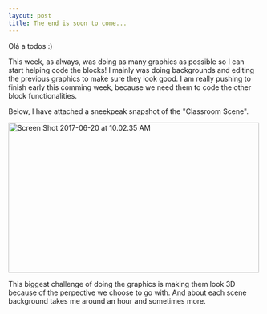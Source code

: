 ```yaml
---
layout: post
title: The end is soon to come...
---
```

Olá a todos :)

This week, as always, was doing as many graphics as possible so I can start helping code the blocks! I mainly was doing backgrounds and 
editing the previous graphics to make sure they look good. I am really pushing to finish early this comming week, because we need them to 
code the other block functionalities. 

Below, I have attached a sneekpeak snapshot of the "Classroom Scene".

<a data-flickr-embed="true"  href="https://www.flickr.com/photos/152515268@N06/35386681696/in/dateposted-public/" title="Screen Shot 2017-
06-20 at 10.02.35 AM"><img src="https://c1.staticflickr.com/5/4232/35386681696_9cde6cfecc.jpg" width="500" height="300" alt="Screen Shot 
2017-06-20 at 10.02.35 AM"></a><script async src="//embedr.flickr.com/assets/client-code.js" charset="utf-8"></script>

This biggest challenge of doing the graphics is making them look 3D because of the perpective we choose to go with. And about each scene 
background takes me around an hour and sometimes more. 

